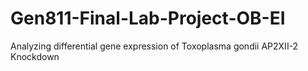 # Gen811-Final-Lab-Project-OB-EI
Analyzing differential gene expression of Toxoplasma gondii AP2XII-2 Knockdown
